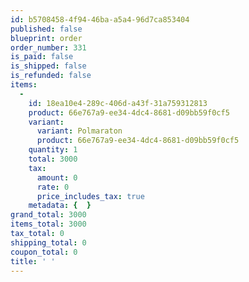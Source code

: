 ```yaml
---
id: b5708458-4f94-46ba-a5a4-96d7ca853404
published: false
blueprint: order
order_number: 331
is_paid: false
is_shipped: false
is_refunded: false
items:
  -
    id: 18ea10e4-289c-406d-a43f-31a759312813
    product: 66e767a9-ee34-4dc4-8681-d09bb59f0cf5
    variant:
      variant: Polmaraton
      product: 66e767a9-ee34-4dc4-8681-d09bb59f0cf5
    quantity: 1
    total: 3000
    tax:
      amount: 0
      rate: 0
      price_includes_tax: true
    metadata: {  }
grand_total: 3000
items_total: 3000
tax_total: 0
shipping_total: 0
coupon_total: 0
title: ' '
---
```


